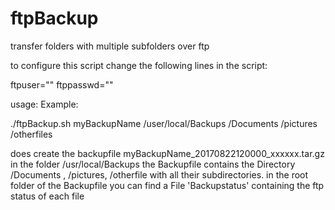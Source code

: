 # ftpBackup
transfer folders with multiple subfolders over ftp

to configure this script change the following lines in the script: 

ftpuser=""
ftppasswd=""


usage: 
Example:

./ftpBackup.sh myBackupName <ftpIP> /user/local/Backups /Documents /pictures /otherfiles
  
does create the backupfile myBackupName_20170822120000_xxxxxx.tar.gz in the folder /usr/local/Backups
        the Backupfile contains the Directory /Documents , /pictures, /otherfile with all their subdirectories.
        in the root folder of the Backupfile you can find a File 'Backupstatus' containing the ftp status of each file
        
        
        

